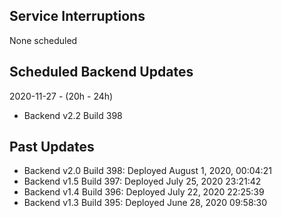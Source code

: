 ## Service Interruptions
None scheduled

## Scheduled Backend Updates
2020-11-27 - (20h - 24h)
- Backend v2.2 Build 398

## Past Updates
- Backend v2.0 Build 398: Deployed August 1, 2020, 00:04:21
- Backend v1.5 Build 397: Deployed July 25, 2020  23:21:42
- Backend v1.4 Build 396: Deployed July 22, 2020  22:25:39
- Backend v1.3 Build 395: Deployed June 28, 2020  09:58:30


